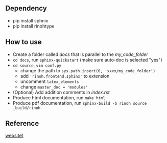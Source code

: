 ## Dependency
  * pip install sphnix
  * pip install rinohtype
  
## How to use
  * Create a folder called *docs* that is parallel to the *my_code_folder*
  * `cd docs`, run `sphinx-quickstart` (make sure auto-doc is selected "yes")
  * `cd source`, `vim conf.py`
    * change the path to `sys.path.insert(0, 'xxxx/my_code_folder')`
    * add `'rinoh.frontend.sphinx'` to extension
    * uncomment `latex_elements`
    * change `master_doc = 'modules'`
  * (Optional) Add addition comments in *index.rst*
  * Produce html documentation, run `make html`
  * Produce pdf documentation, run `sphinx-build -b rinoh source _build/rinoh`




## Reference

[website1](https://medium.com/@richyap13/a-simple-tutorial-on-how-to-document-your-python-project-using-sphinx-and-rinohtype-177c22a15b5b)

